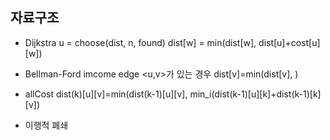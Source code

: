 ## 자료구조
* Dijkstra
u = choose(dist, n, found)
dist[w] = min(dist[w], dist[u]+cost[u][w])

* Bellman-Ford
imcome edge <u,v>가 있는 경우
dist[v]=min(dist[v], )

* allCost
dist(k)[u][v]=min(dist(k-1)[u][v], min_i(dist(k-1)[u][k]+dist(k-1)[k][v])

* 이행적 폐쇄